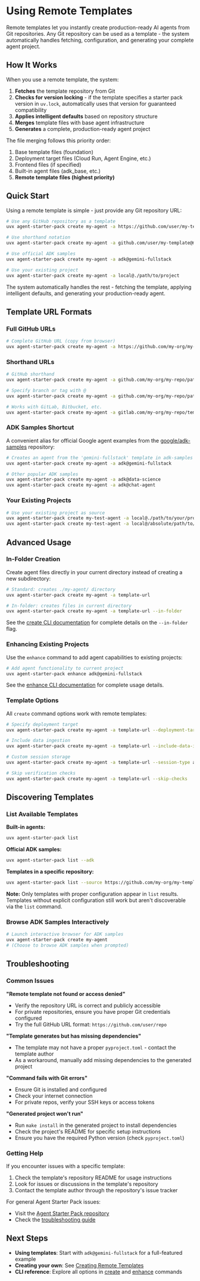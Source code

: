 # Using Remote Templates

Remote templates let you instantly create production-ready AI agents from Git repositories. Any Git repository can be used as a template - the system automatically handles fetching, configuration, and generating your complete agent project.

## How It Works

When you use a remote template, the system:

1. **Fetches** the template repository from Git
2. **Checks for version locking** - if the template specifies a starter pack version in `uv.lock`, automatically uses that version for guaranteed compatibility
3. **Applies intelligent defaults** based on repository structure
4. **Merges** template files with base agent infrastructure
5. **Generates** a complete, production-ready agent project

The file merging follows this priority order:
1. Base template files (foundation)
2. Deployment target files (Cloud Run, Agent Engine, etc.)
3. Frontend files (if specified)
4. Built-in agent files (adk_base, etc.)
5. **Remote template files (highest priority)**

## Quick Start

Using a remote template is simple - just provide any Git repository URL:

```bash
# Use any GitHub repository as a template
uvx agent-starter-pack create my-agent -a https://github.com/user/my-template

# Use shorthand notation
uvx agent-starter-pack create my-agent -a github.com/user/my-template@main

# Use official ADK samples
uvx agent-starter-pack create my-agent -a adk@gemini-fullstack

# Use your existing project
uvx agent-starter-pack create my-agent -a local@./path/to/project
```

The system automatically handles the rest - fetching the template, applying intelligent defaults, and generating your production-ready agent.

## Template URL Formats

### Full GitHub URLs
```bash
# Complete GitHub URL (copy from browser)
uvx agent-starter-pack create my-agent -a https://github.com/my-org/my-repo/tree/main/path-to-template
```

### Shorthand URLs
```bash
# GitHub shorthand
uvx agent-starter-pack create my-agent -a github.com/my-org/my-repo/path-to-template

# Specify branch or tag with @
uvx agent-starter-pack create my-agent -a github.com/my-org/my-repo/path-to-template@develop

# Works with GitLab, Bitbucket, etc.
uvx agent-starter-pack create my-agent -a gitlab.com/my-org/my-repo/template@v1.0
```

### ADK Samples Shortcut
A convenient alias for official Google agent examples from the [google/adk-samples](https://github.com/google/adk-samples) repository:

```bash
# Creates an agent from the 'gemini-fullstack' template in adk-samples
uvx agent-starter-pack create my-agent -a adk@gemini-fullstack

# Other popular ADK samples
uvx agent-starter-pack create my-agent -a adk@data-science
uvx agent-starter-pack create my-agent -a adk@chat-agent
```

### Your Existing Projects
```bash
# Use your existing project as source
uvx agent-starter-pack create my-test-agent -a local@./path/to/your/project
uvx agent-starter-pack create my-test-agent -a local@/absolute/path/to/project
```

## Advanced Usage

### In-Folder Creation
Create agent files directly in your current directory instead of creating a new subdirectory:

```bash
# Standard: creates ./my-agent/ directory
uvx agent-starter-pack create my-agent -a template-url

# In-folder: creates files in current directory
uvx agent-starter-pack create my-agent -a template-url --in-folder
```

See the [create CLI documentation](../cli/create.md) for complete details on the `--in-folder` flag.

### Enhancing Existing Projects
Use the `enhance` command to add agent capabilities to existing projects:

```bash
# Add agent functionality to current project
uvx agent-starter-pack enhance adk@gemini-fullstack
```

See the [enhance CLI documentation](../cli/enhance.md) for complete usage details.

### Template Options
All `create` command options work with remote templates:

```bash
# Specify deployment target
uvx agent-starter-pack create my-agent -a template-url --deployment-target cloud_run

# Include data ingestion
uvx agent-starter-pack create my-agent -a template-url --include-data-ingestion --datastore alloydb

# Custom session storage
uvx agent-starter-pack create my-agent -a template-url --session-type alloydb

# Skip verification checks
uvx agent-starter-pack create my-agent -a template-url --skip-checks
```

## Discovering Templates

### List Available Templates

**Built-in agents:**
```bash
uvx agent-starter-pack list
```

**Official ADK samples:**
```bash
uvx agent-starter-pack list --adk
```

**Templates in a specific repository:**
```bash
uvx agent-starter-pack list --source https://github.com/my-org/my-templates
```

**Note:** Only templates with proper configuration appear in `list` results. Templates without explicit configuration still work but aren't discoverable via the `list` command.

### Browse ADK Samples Interactively
```bash
# Launch interactive browser for ADK samples
uvx agent-starter-pack create my-agent
# (Choose to browse ADK samples when prompted)
```

## Troubleshooting

### Common Issues

**"Remote template not found or access denied"**
- Verify the repository URL is correct and publicly accessible
- For private repositories, ensure you have proper Git credentials configured
- Try the full GitHub URL format: `https://github.com/user/repo`

**"Template generates but has missing dependencies"**
- The template may not have a proper `pyproject.toml` - contact the template author
- As a workaround, manually add missing dependencies to the generated project

**"Command fails with Git errors"**
- Ensure Git is installed and configured
- Check your internet connection
- For private repos, verify your SSH keys or access tokens

**"Generated project won't run"**
- Run `make install` in the generated project to install dependencies
- Check the project's README for specific setup instructions
- Ensure you have the required Python version (check `pyproject.toml`)

### Getting Help

If you encounter issues with a specific template:
1. Check the template's repository README for usage instructions
2. Look for issues or discussions in the template's repository
3. Contact the template author through the repository's issue tracker

For general Agent Starter Pack issues:
- Visit the [Agent Starter Pack repository](https://github.com/GoogleCloudPlatform/agent-starter-pack)
- Check the [troubleshooting guide](../guide/troubleshooting.md)

## Next Steps

- **Using templates**: Start with `adk@gemini-fullstack` for a full-featured example
- **Creating your own**: See [Creating Remote Templates](./creating-remote-templates.md)
- **CLI reference**: Explore all options in [create](../cli/create.md) and [enhance](../cli/enhance.md) commands